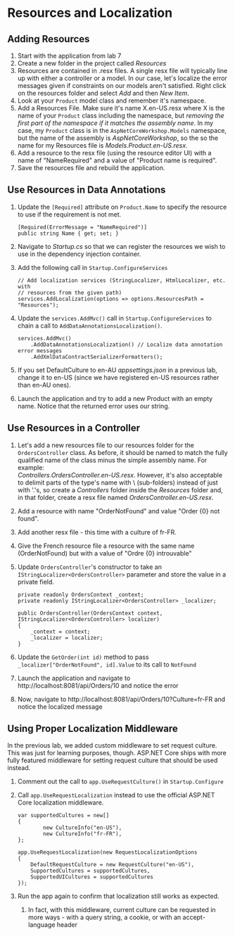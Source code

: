 # Resources and Localization

## Adding Resources

1. Start with the application from lab 7
1. Create a new folder in the project called *Resources*
1. Resources are contained in .resx files. A single resx file will typically 
line up with either a controller or a model. In our case, let's localize the 
error messages given if constraints on our models aren't satisfied. Right 
click on the resources folder and select *Add* and then *New Item*.
1. Look at your `Product` model class and remember it's namespace.
1. Add a Resources File. Make sure it's name X.en-US.resx where X is the 
name of your `Product` class including the namespace, but *removing the first
part of the namespace if it matches the assembly name*. In my case, my 
`Product` class is in the `AspNetCoreWorkshop.Models` namespace, but the name 
of the assembly is *AspNetCoreWorkshop*, so the so the name for my Resources 
file is *Models.Product.en-US.resx*.
1. Add a resource to the resx file (using the resource editor UI) with a name 
of "NameRequired" and a value of "Product name is required".
1. Save the resources file and rebuild the application.

## Use Resources in Data Annotations

1. Update the `[Required]` attribute on `Product.Name` to specify the 
resource to use if the requirement is not met.

    ```CSharp
    [Required(ErrorMessage = "NameRequired")]
    public string Name { get; set; }
    ```
1. Navigate to *Startup.cs* so that we can register the resources we wish to 
use in the dependency injection container.
1. Add the following call in `Startup.ConfigureServices`

    ```CSharp
    // Add localization services (StringLocalizer, HtmlLocalizer, etc. with 
    // resources from the given path)
    services.AddLocalization(options => options.ResourcesPath = "Resources");
    ```
1. Update the `services.AddMvc()` call in `Startup.ConfigureServices` to 
chain a call to `AddDataAnnotationsLocalization()`.

    ```CSharp
    services.AddMvc()
        .AddDataAnnotationsLocalization() // Localize data annotation error messages
        .AddXmlDataContractSerializerFormatters();    
    ```
1. If you set DefaultCulture to en-AU *appsettings.json* in a previous lab, 
change it to en-US (since we have registered en-US resources rather than 
en-AU ones).
1. Launch the application and try to add a new Product with an empty name. 
Notice that the returned error uses our string.

## Use Resources in a Controller

1. Let's add a new resources file to our resources folder for the 
`OrdersController` class. As before, it should be named to match the fully 
qualified name of the class minus the simple assembly name. For example:  
*Controllers.OrdersController.en-US.resx*. However, it's also acceptable to
delimit parts of the type's name with \ (sub-folders) instead of just with 
'.'s, so create a *Controllers* folder inside the *Resources* folder and, in 
that folder, create a resx file named *OrdersController.en-US.resx*.
1. Add a resource with name "OrderNotFound" and value "Order {0} not found".
1. Add another resx file - this time with a culture of fr-FR.
1. Give the French resource file a resource with the same name 
(OrderNotFound) but with a value of "Ordre {0} introuvable"
1. Update `OrdersController`'s constructor to take an 
`IStringLocalizer<OrdersController>` parameter and store the value in a 
private field.

    ```CSharp
    private readonly OrdersContext _context;
    private readonly IStringLocalizer<OrdersController> _localizer;

    public OrdersController(OrdersContext context, IStringLocalizer<OrdersController> localizer)
    {
        _context = context;
        _localizer = localizer;
    }
    ```
1. Update the `GetOrder(int id)` method to pass 
`_localizer["OrderNotFound", id].Value` to its call to `NotFound`
1. Launch the application and navigate to 
http://localhost:8081/api/Orders/10 and notice the error
1. Now, navigate to 
http://localhost:8081/api/Orders/10?Culture=fr-FR and 
notice the localized message

## Using Proper Localization Middleware

In the previous lab, we added custom middleware to set request culture. This 
was just for learning purposes, though. ASP.NET Core ships with more fully 
featured middleware for setting request culture that should be used instead.

1. Comment out the call to `app.UseRequestCulture()` in `Startup.Configure`
1. Call `app.UseRequestLocalization` instead to use the official ASP.NET Core
localization middleware.

    ```CSharp
    var supportedCultures = new[]
    {
            new CultureInfo("en-US"),
            new CultureInfo("fr-FR"),
    };

    app.UseRequestLocalization(new RequestLocalizationOptions
    {
        DefaultRequestCulture = new RequestCulture("en-US"),
        SupportedCultures = supportedCultures,
        SupportedUICultures = supportedCultures
    });    
    ```
1. Run the app again to confirm that localization still works as expected.
    1. In fact, with this middleware, current culture can be requested in more 
    ways - with a query string, a cookie, or with an accept-language header